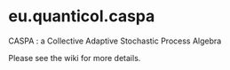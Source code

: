 # eu.quanticol.caspa
CASPA : a Collective Adaptive Stochastic Process Algebra

Please see the wiki for more details.
